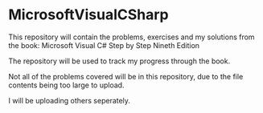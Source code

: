 # MicrosoftVisualCSharp
This repository will contain the problems, exercises and my solutions from the book: Microsoft Visual C# Step by Step Nineth Edition

The repository will be used to track my progress through the book.

Not all of the problems covered will be in this repository, due to the file contents being too large to upload.

I will be uploading others seperately.
